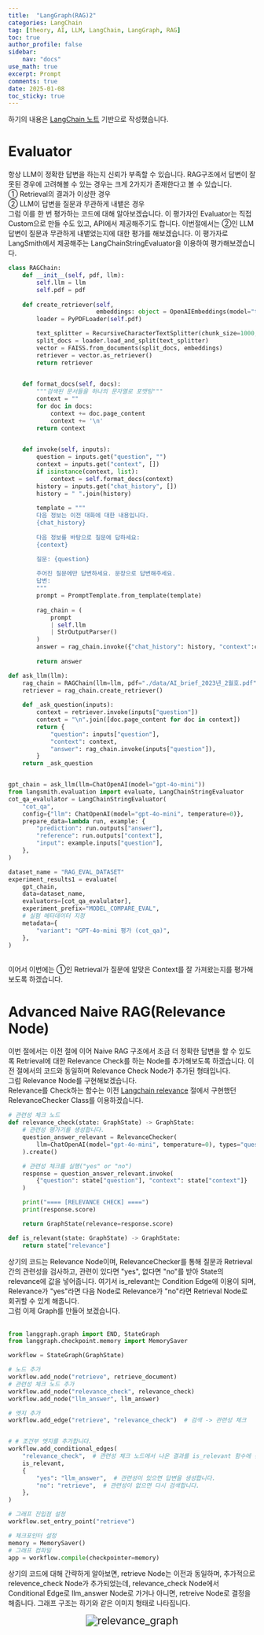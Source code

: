 ```yaml
---
title:  "LangGraph(RAG)2"
categories: LangChain
tag: [theory, AI, LLM, LangChain, LangGraph, RAG]
toc: true
author_profile: false
sidebar:
    nav: "docs"
use_math: true
excerpt: Prompt
comments: true
date: 2025-01-08
toc_sticky: true
---
```

하기의 내용은 <a href="https://wikidocs.net/233801" target="_blank">LangChain 노트</a> 기반으로 작성했습니다.

# Evaluator
항상 LLM이 정확한 답변을 하는지 신뢰가 부족할 수 있습니다. RAG구조에서 답변이 잘못된 경우에 고려해볼 수 있는 경우는 크게 2가지가 존재한다고 볼 수 있습니다.   
① Retrieval의 결과가 이상한 경우    
② LLM이 답변을 질문과 무관하게 내뱉은 경우    
그럼 이를 한 번 평가하는 코드에 대해 알아보겠습니다. 이 평가자인 Evaluator는 직접 Custom으로 만들 수도 있고, API에서 제공해주기도 합니다. 이번절에서는 ②인 LLM 답변이 질문과 무관하게 내뱉었는지에 대한 평가를 해보겠습니다. 이 평가자로 LangSmith에서 제공해주는 LangChainStringEvaluator을 이용하여 평가해보겠습니다.   

```python
class RAGChain:
    def __init__(self, pdf, llm):
        self.llm = llm
        self.pdf = pdf
    
    def create_retriever(self, 
                         embeddings: object = OpenAIEmbeddings(model="text-embedding-ada-002")):
        loader = PyPDFLoader(self.pdf)

        text_splitter = RecursiveCharacterTextSplitter(chunk_size=1000, chunk_overlap=100)
        split_docs = loader.load_and_split(text_splitter)
        vector = FAISS.from_documents(split_docs, embeddings)
        retriever = vector.as_retriever()
        return retriever

        
    def format_docs(self, docs):
        """검색된 문서들을 하나의 문자열로 포맷팅"""
        context = ""
        for doc in docs:
            context += doc.page_content
            context += '\n'
        return context
            

    def invoke(self, inputs):
        question = inputs.get("question", "")
        context = inputs.get("context", [])
        if isinstance(context, list):
            context = self.format_docs(context)
        history = inputs.get("chat_history", [])
        history = " ".join(history)
        
        template = """
        다음 정보는 이전 대화에 대한 내용입니다.
        {chat_history}
        
        다음 정보를 바탕으로 질문에 답하세요:
        {context}

        질문: {question}
        
        주어진 질문에만 답변하세요. 문장으로 답변해주세요.
        답변:
        """
        prompt = PromptTemplate.from_template(template)
        
        rag_chain = (
            prompt
            | self.llm
            | StrOutputParser()
        )
        answer = rag_chain.invoke({"chat_history": history, "context":context, "question":question })
        
        return answer

def ask_llm(llm):
    rag_chain = RAGChain(llm=llm, pdf="./data/AI_brief_2023년_2월호.pdf")
    retriever = rag_chain.create_retriever()
    
    def _ask_question(inputs):
        context = retriever.invoke(inputs["question"])
        context = "\n".join([doc.page_content for doc in context])
        return {
            "question": inputs["question"],
            "context": context,
            "answer": rag_chain.invoke(inputs["question"]),
        }
    return _ask_question


gpt_chain = ask_llm(llm=ChatOpenAI(model="gpt-4o-mini"))
from langsmith.evaluation import evaluate, LangChainStringEvaluator
cot_qa_evalulator = LangChainStringEvaluator(
    "cot_qa",
    config={"llm": ChatOpenAI(model="gpt-4o-mini", temperature=0)},
    prepare_data=lambda run, example: {
        "prediction": run.outputs["answer"],
        "reference": run.outputs["context"],
        "input": example.inputs["question"],
    },
)

dataset_name = "RAG_EVAL_DATASET"
experiment_results1 = evaluate(
    gpt_chain,
    data=dataset_name,
    evaluators=[cot_qa_evalulator],
    experiment_prefix="MODEL_COMPARE_EVAL",
    # 실험 메타데이터 지정
    metadata={
        "variant": "GPT-4o-mini 평가 (cot_qa)",
    },
)
```

<br>
이어서 이번에는 ①인 Retrieval가 질문에 알맞은 Context를 잘 가져왔는지를 평가해보도록 하겠습니다. 

# Advanced Naive RAG(Relevance Node)
이번 절에서는 이전 절에 이어 Naive RAG 구조에서 조금 더 정확한 답변을 할 수 있도록 Retrieval에 대한 Relevance Check를 하는 Node를 추가해보도록 하겠습니다. 이전 절에서의 코드와 동일하며 Relevance Check Node가 추가된 형태입니다.   
그럼 Relevance Node를 구현해보겠습니다.   
Relevance를 Check하는 함수는 이전 <a href="https://drepion43.github.io/langchain/customRelevance/" target="_blank">Langchain relevance</a> 절에서 구현했던 RelevanceChecker Class를 이용하겠습니다.    

```python
# 관련성 체크 노드  
def relevance_check(state: GraphState) -> GraphState:  
    # 관련성 평가기를 생성합니다.  
    question_answer_relevant = RelevanceChecker(  
        llm=ChatOpenAI(model="gpt-4o-mini", temperature=0), types="question-retrieval"  
    ).create()  

    # 관련성 체크를 실행("yes" or "no")  
    response = question_answer_relevant.invoke(  
        {"question": state["question"], "context": state["context"]}  
    )  

    print("==== [RELEVANCE CHECK] ====")  
    print(response.score)  

    return GraphState(relevance=response.score)  

def is_relevant(state: GraphState) -> GraphState:  
    return state["relevance"] 
```

상기의 코드는 Relevance Node이며, RelevanceChecker를 통해 질문과 Retrieval간의 관련성을 검사하고, 관련이 있다면 "yes", 없다면 "no"를 받아 State의 relevance에 값을 넣어줍니다. 여기서 is_relevant는 Condition Edge에 이용이 되며, Relevance가 "yes"라면 다음 Node로 Relevance가 "no"라면 Retrieval Node로 회귀할 수 있게 해줍니다.    
그럼 이제 Graph를 만들어 보겠습니다.   
<br>

```python
from langgraph.graph import END, StateGraph  
from langgraph.checkpoint.memory import MemorySaver  

workflow = StateGraph(GraphState)  

# 노드 추가  
workflow.add_node("retrieve", retrieve_document)  
# 관련성 체크 노드 추가  
workflow.add_node("relevance_check", relevance_check)  
workflow.add_node("llm_answer", llm_answer)  

# 엣지 추가  
workflow.add_edge("retrieve", "relevance_check")  # 검색 -> 관련성 체크  


# # 조건부 엣지를 추가합니다.  
workflow.add_conditional_edges(  
    "relevance_check",  # 관련성 체크 노드에서 나온 결과를 is_relevant 함수에 전달합니다.  
    is_relevant,  
    {  
        "yes": "llm_answer",  # 관련성이 있으면 답변을 생성합니다.  
        "no": "retrieve",  # 관련성이 없으면 다시 검색합니다.  
    },  
)  

# 그래프 진입점 설정  
workflow.set_entry_point("retrieve")  

# 체크포인터 설정  
memory = MemorySaver()  
# 그래프 컴파일  
app = workflow.compile(checkpointer=memory)  
```
상기의 코드에 대해 간략하게 알아보면, retrieve Node는 이전과 동일하며, 추가적으로 relevence_check Node가 추가되었는데, relevance_check Node에서 Conditional Edge로 llm_answer Node로 가거나 아니면, retreive Node로 결정을 해줍니다. 
그래프 구조는 하기와 같은 이미지 형태로 나타집니다.    
<div style="text-align : center;">
<img src="../../../assets/images/LangChain/2025-01-08-langgraph9/relevance_graph.jpeg" alt="relevance_graph" style="zoom:150%;" />    
</div>    